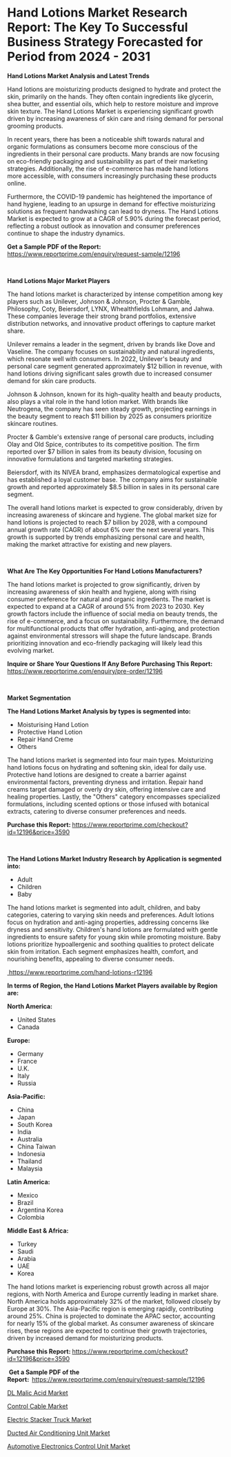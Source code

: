 <p><h1>Hand Lotions Market Research Report: The Key To Successful Business Strategy Forecasted for Period from 2024 - 2031</h1></p><p><strong>Hand Lotions Market Analysis and Latest Trends</strong></p>
<p><p>Hand lotions are moisturizing products designed to hydrate and protect the skin, primarily on the hands. They often contain ingredients like glycerin, shea butter, and essential oils, which help to restore moisture and improve skin texture. The Hand Lotions Market is experiencing significant growth driven by increasing awareness of skin care and rising demand for personal grooming products. </p><p>In recent years, there has been a noticeable shift towards natural and organic formulations as consumers become more conscious of the ingredients in their personal care products. Many brands are now focusing on eco-friendly packaging and sustainability as part of their marketing strategies. Additionally, the rise of e-commerce has made hand lotions more accessible, with consumers increasingly purchasing these products online.</p><p>Furthermore, the COVID-19 pandemic has heightened the importance of hand hygiene, leading to an upsurge in demand for effective moisturizing solutions as frequent handwashing can lead to dryness. The Hand Lotions Market is expected to grow at a CAGR of 5.90% during the forecast period, reflecting a robust outlook as innovation and consumer preferences continue to shape the industry dynamics.</p></p>
<p><strong>Get a Sample PDF of the Report:&nbsp;</strong> <a href="https://www.reportprime.com/enquiry/request-sample/12196?utm_campaign=2012&utm_medium=2&utm_source=Github&utm_content=ia&utm_term=24122024&utm_id=hand-lotions">https://www.reportprime.com/enquiry/request-sample/12196</a></p>
<p>&nbsp;</p>
<p><strong>Hand Lotions Major Market Players</strong></p>
<p><p>The hand lotions market is characterized by intense competition among key players such as Unilever, Johnson & Johnson, Procter & Gamble, Philosophy, Coty, Beiersdorf, LYNX, Whealthfields Lohmann, and Jahwa. These companies leverage their strong brand portfolios, extensive distribution networks, and innovative product offerings to capture market share.</p><p>Unilever remains a leader in the segment, driven by brands like Dove and Vaseline. The company focuses on sustainability and natural ingredients, which resonate well with consumers. In 2022, Unilever's beauty and personal care segment generated approximately $12 billion in revenue, with hand lotions driving significant sales growth due to increased consumer demand for skin care products.</p><p>Johnson & Johnson, known for its high-quality health and beauty products, also plays a vital role in the hand lotion market. With brands like Neutrogena, the company has seen steady growth, projecting earnings in the beauty segment to reach $11 billion by 2025 as consumers prioritize skincare routines.</p><p>Procter & Gamble's extensive range of personal care products, including Olay and Old Spice, contributes to its competitive position. The firm reported over $7 billion in sales from its beauty division, focusing on innovative formulations and targeted marketing strategies.</p><p>Beiersdorf, with its NIVEA brand, emphasizes dermatological expertise and has established a loyal customer base. The company aims for sustainable growth and reported approximately $8.5 billion in sales in its personal care segment.</p><p>The overall hand lotions market is expected to grow considerably, driven by increasing awareness of skincare and hygiene. The global market size for hand lotions is projected to reach $7 billion by 2028, with a compound annual growth rate (CAGR) of about 6% over the next several years. This growth is supported by trends emphasizing personal care and health, making the market attractive for existing and new players.</p></p>
<p>&nbsp;</p>
<p><strong>What Are The Key Opportunities For Hand Lotions Manufacturers?</strong></p>
<p><p>The hand lotions market is projected to grow significantly, driven by increasing awareness of skin health and hygiene, along with rising consumer preference for natural and organic ingredients. The market is expected to expand at a CAGR of around 5% from 2023 to 2030. Key growth factors include the influence of social media on beauty trends, the rise of e-commerce, and a focus on sustainability. Furthermore, the demand for multifunctional products that offer hydration, anti-aging, and protection against environmental stressors will shape the future landscape. Brands prioritizing innovation and eco-friendly packaging will likely lead this evolving market.</p></p>
<p><strong>Inquire or Share Your Questions If Any Before Purchasing This Report:</strong> <a href="https://www.reportprime.com/enquiry/pre-order/12196?utm_campaign=2012&utm_medium=2&utm_source=Github&utm_content=ia&utm_term=24122024&utm_id=hand-lotions">https://www.reportprime.com/enquiry/pre-order/12196</a></p>
<p>&nbsp;</p>
<p><strong>Market Segmentation</strong></p>
<p><strong>The Hand Lotions Market Analysis by types is segmented into:</strong></p>
<p><ul><li>Moisturising Hand Lotion</li><li>Protective Hand Lotion</li><li>Repair Hand Creme</li><li>Others</li></ul></p>
<p><p>The hand lotions market is segmented into four main types. Moisturizing hand lotions focus on hydrating and softening skin, ideal for daily use. Protective hand lotions are designed to create a barrier against environmental factors, preventing dryness and irritation. Repair hand creams target damaged or overly dry skin, offering intensive care and healing properties. Lastly, the "Others" category encompasses specialized formulations, including scented options or those infused with botanical extracts, catering to diverse consumer preferences and needs.</p></p>
<p><strong>Purchase this Report:&nbsp;</strong><a href="https://www.reportprime.com/checkout?id=12196&price=3590&utm_campaign=2012&utm_medium=2&utm_source=Github&utm_content=ia&utm_term=24122024&utm_id=hand-lotions">https://www.reportprime.com/checkout?id=12196&price=3590</a></p>
<p>&nbsp;</p>
<p><strong>The Hand Lotions Market Industry Research by Application is segmented into:</strong></p>
<p><ul><li>Adult</li><li>Children</li><li>Baby</li></ul></p>
<p><p>The hand lotions market is segmented into adult, children, and baby categories, catering to varying skin needs and preferences. Adult lotions focus on hydration and anti-aging properties, addressing concerns like dryness and sensitivity. Children's hand lotions are formulated with gentle ingredients to ensure safety for young skin while promoting moisture. Baby lotions prioritize hypoallergenic and soothing qualities to protect delicate skin from irritation. Each segment emphasizes health, comfort, and nourishing benefits, appealing to diverse consumer needs.</p></p>
<p><a href="https://www.reportprime.com/hand-lotions-r12196?utm_campaign=2012&utm_medium=2&utm_source=Github&utm_content=ia&utm_term=24122024&utm_id=hand-lotions">&nbsp;https://www.reportprime.com/hand-lotions-r12196</a></p>
<p><strong>In terms of Region, the Hand Lotions Market Players available by Region are:</strong></p>
<p>
    <p> <strong> North America: </strong>
        <ul>
            <li>United States</li>
            <li>Canada</li>
        </ul>
        </p> 
    <p> <strong> Europe: </strong>
        <ul>
            <li>Germany</li>
            <li>France</li>
            <li>U.K.</li>
            <li>Italy</li>
            <li>Russia</li>
        </ul>
        </p> 
    <p> <strong> Asia-Pacific: </strong>
        <ul>
            <li>China</li>
            <li>Japan</li>
            <li>South Korea</li>
            <li>India</li>
            <li>Australia</li>
            <li>China Taiwan</li>
            <li>Indonesia</li>
            <li>Thailand</li>
            <li>Malaysia</li>
        </ul>
        </p> 
    <p> <strong> Latin America: </strong>
        <ul>
            <li>Mexico</li>
            <li>Brazil</li>
            <li>Argentina Korea</li>
            <li>Colombia</li>
        </ul>
        </p> 
    <p> <strong> Middle East & Africa: </strong>
        <ul>
            <li>Turkey</li>
            <li>Saudi</li>
            <li>Arabia</li>
            <li>UAE</li>
            <li>Korea</li>
        </ul>
    </p>
    </p>
<p><p>The hand lotions market is experiencing robust growth across all major regions, with North America and Europe currently leading in market share. North America holds approximately 32% of the market, followed closely by Europe at 30%. The Asia-Pacific region is emerging rapidly, contributing around 25%. China is projected to dominate the APAC sector, accounting for nearly 15% of the global market. As consumer awareness of skincare rises, these regions are expected to continue their growth trajectories, driven by increased demand for moisturizing products.</p></p>
<p><strong>Purchase this Report: </strong><a href="https://www.reportprime.com/checkout?id=12196&price=3590&utm_campaign=2012&utm_medium=2&utm_source=Github&utm_content=ia&utm_term=24122024&utm_id=hand-lotions">https://www.reportprime.com/checkout?id=12196&price=3590</a></p>
<p>&nbsp;<strong>Get a Sample PDF of the Report:&nbsp;&nbsp;</strong><a href="https://www.reportprime.com/enquiry/request-sample/12196?utm_campaign=2012&utm_medium=2&utm_source=Github&utm_content=ia&utm_term=24122024&utm_id=hand-lotions">https://www.reportprime.com/enquiry/request-sample/12196</a></p>
<p><strong></strong></p>
<p><p><a href="https://www.linkedin.com/pulse/dl-malic-acid-market-trend-analysis-suggests-significant-daaue?utm_campaign=2012&utm_medium=2&utm_source=Github&utm_content=ia&utm_term=24122024&utm_id=hand-lotions">DL Malic Acid Market</a></p><p><a href="https://www.linkedin.com/pulse/future-control-cable-market-whats-propelling-78-cagr-bblfe?utm_campaign=2012&utm_medium=2&utm_source=Github&utm_content=ia&utm_term=24122024&utm_id=hand-lotions">Control Cable Market</a></p><p><a href="https://www.linkedin.com/pulse/electric-stacker-truck-market-strategic-insights-product-dc01e?utm_campaign=2012&utm_medium=2&utm_source=Github&utm_content=ia&utm_term=24122024&utm_id=hand-lotions">Electric Stacker Truck Market</a></p><p><a href="https://www.linkedin.com/pulse/ducted-air-conditioning-unit-industry-trends-report-analyzing-0xwve?utm_campaign=2012&utm_medium=2&utm_source=Github&utm_content=ia&utm_term=24122024&utm_id=hand-lotions">Ducted Air Conditioning Unit Market</a></p><p><a href="https://www.linkedin.com/pulse/automotive-electronics-control-unit-market-trend-indicates-rapid-gg4ee?utm_campaign=2012&utm_medium=2&utm_source=Github&utm_content=ia&utm_term=24122024&utm_id=hand-lotions">Automotive Electronics Control Unit Market</a></p></p>